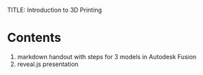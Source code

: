 TITLE: Introduction to 3D Printing
# Contents
1. markdown handout with steps for 3 models in Autodesk Fusion
2. reveal.js presentation
